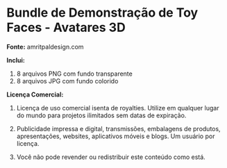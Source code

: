 # Bundle de Demonstração de Toy Faces - Avatares 3D

**Fonte:** amritpaldesign.com

**Inclui:**
1. 8 arquivos PNG com fundo transparente
2. 8 arquivos JPG com fundo colorido

**Licença Comercial:**
1. Licença de uso comercial isenta de royalties. Utilize em qualquer lugar do mundo para projetos ilimitados sem datas de expiração.

2. Publicidade impressa e digital, transmissões, embalagens de produtos, apresentações, websites, aplicativos móveis e blogs. Um usuário por licença.

3. Você não pode revender ou redistribuir este conteúdo como está.
